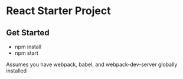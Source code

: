# React Starter Project

## Get Started
- npm install
- npm start

Assumes you have webpack, babel, and webpack-dev-server globally installed
